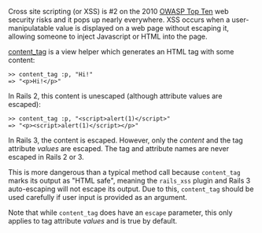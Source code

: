 Cross site scripting (or XSS) is #2 on the 2010 [OWASP Top Ten](https://www.owasp.org/index.php/Top_10_2010-A2) web security risks and it pops up nearly everywhere. XSS occurs when a user-manipulatable value is displayed on a web page without escaping it, allowing someone to inject Javascript or HTML into the page.

[content\_tag](http://apidock.com/rails/ActionView/Helpers/TagHelper/content_tag) is a view helper which generates an HTML tag with some content:

    >> content_tag :p, "Hi!"
    => "<p>Hi!</p>"

In Rails 2, this content is unescaped (although attribute values are escaped):

    >> content_tag :p, "<script>alert(1)</script>"
    => "<p><script>alert(1)</script></p>"

In Rails 3, the content is escaped. However, only the *content* and the tag attribute *values* are escaped. The tag and attribute names are never escaped in Rails 2 or 3.

This is more dangerous than a typical method call because `content_tag` marks its output as "HTML safe", meaning the `rails_xss` plugin and Rails 3 auto-escaping will not escape its output. Due to this, `content_tag` should be used carefully if user input is provided as an argument.

Note that while `content_tag` does have an `escape` parameter, this only applies to tag attribute *values* and is true by default.
